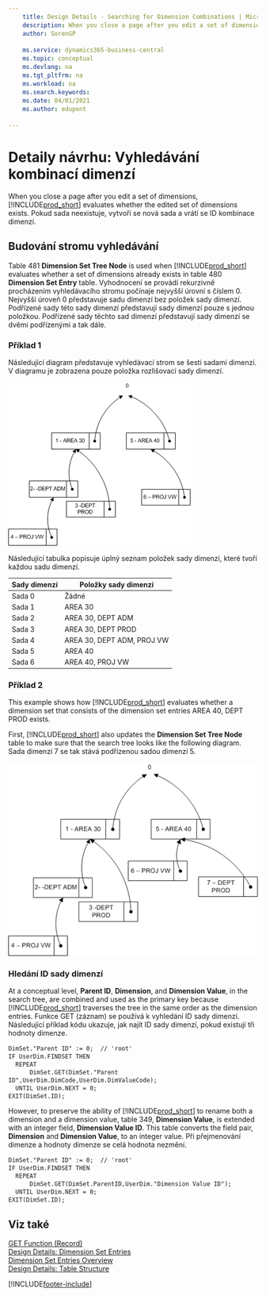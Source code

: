 ```yaml
---
    title: Design Details - Searching for Dimension Combinations | Microsoft Docs
    description: When you close a page after you edit a set of dimensions, Business Central evaluates whether the edited set of dimensions exists. If the set does not exist, a new set is created and the dimension combination ID is returned.
    author: SorenGP

    ms.service: dynamics365-business-central
    ms.topic: conceptual
    ms.devlang: na
    ms.tgt_pltfrm: na
    ms.workload: na
    ms.search.keywords:
    ms.date: 04/01/2021
    ms.author: edupont

---
```

# Detaily návrhu: Vyhledávání kombinací dimenzí
When you close a page after you edit a set of dimensions, [!INCLUDE[prod_short](includes/prod_short.md)] evaluates whether the edited set of dimensions exists. Pokud sada neexistuje, vytvoří se nová sada a vrátí se ID kombinace dimenzí.

## Budování stromu vyhledávání
Table 481 **Dimension Set Tree Node** is used when [!INCLUDE[prod_short](includes/prod_short.md)] evaluates whether a set of dimensions already exists in table 480 **Dimension Set Entry** table. Vyhodnocení se provádí rekurzivně procházením vyhledávacího stromu počínaje nejvyšší úrovní s číslem 0. Nejvyšší úroveň 0 představuje sadu dimenzí bez položek sady dimenzí. Podřízené sady této sady dimenzí představují sady dimenzí pouze s jednou položkou. Podřízené sady těchto sad dimenzí představují sady dimenzí se dvěmi podřízenými a tak dále.

### Příklad 1
Následující diagram představuje vyhledávací strom se šesti sadami dimenzí. V diagramu je zobrazena pouze položka rozlišovací sady dimenzí.

![Příklad struktury stromu dimenzí](media/nav2013_dimension_tree.png "Příklad struktury stromu dimenzí")

Následující tabulka popisuje úplný seznam položek sady dimenzí, které tvoří každou sadu dimenzí.

| Sady dimenzí | Položky sady dimenzí |
|--------------------|---------------------------|  
| Sada 0 | Žádné |
| Sada 1 | AREA 30 |
| Sada 2 | AREA 30, DEPT ADM |
| Sada 3 | AREA 30, DEPT PROD |
| Sada 4 | AREA 30, DEPT ADM, PROJ VW |
| Sada 5 | AREA 40 |
| Sada 6 | AREA 40, PROJ VW |

### Příklad 2
This example shows how [!INCLUDE[prod_short](includes/prod_short.md)] evaluates whether a dimension set that consists of the dimension set entries AREA 40, DEPT PROD exists.

First, [!INCLUDE[prod_short](includes/prod_short.md)] also updates the **Dimension Set Tree Node** table to make sure that the search tree looks like the following diagram. Sada dimenzí 7 se tak stává podřízenou sadou dimenzí 5.

![Příklad struktury stromu dimenzí v NAV 2013](media/nav2013_dimension_tree_example2.png "Příklad struktury stromu dimenzí v NAV 2013")

### Hledání ID sady dimenzí
At a conceptual level, **Parent ID**, **Dimension**, and **Dimension Value**, in the search tree, are combined and used as the primary key because [!INCLUDE[prod_short](includes/prod_short.md)] traverses the tree in the same order as the dimension entries. Funkce GET (záznam) se používá k vyhledání ID sady dimenzí. Následující příklad kódu ukazuje, jak najít ID sady dimenzí, pokud existují tři hodnoty dimenze.

```
DimSet."Parent ID" := 0;  // 'root'  
IF UserDim.FINDSET THEN  
  REPEAT  
      DimSet.GET(DimSet."Parent ID",UserDim.DimCode,UserDim.DimValueCode);  
  UNTIL UserDim.NEXT = 0;  
EXIT(DimSet.ID);  

```

However, to preserve the ability of [!INCLUDE[prod_short](includes/prod_short.md)] to rename both a dimension and a dimension value, table 349, **Dimension Value**, is extended with an integer field, **Dimension Value ID**. This table converts the field pair, **Dimension** and **Dimension Value**, to an integer value. Při přejmenování dimenze a hodnoty dimenze se celá hodnota nezmění.

```
DimSet."Parent ID" := 0;  // 'root'  
IF UserDim.FINDSET THEN  
  REPEAT  
      DimSet.GET(DimSet.ParentID,UserDim."Dimension Value ID");  
  UNTIL UserDim.NEXT = 0;  
EXIT(DimSet.ID);  

```

## Viz také

[GET Function (Record)](/dynamics-nav/GET-Function--Record-)    
[Design Details: Dimension Set Entries](design-details-dimension-set-entries.md)   
[Dimension Set Entries Overview](design-details-dimension-set-entries-overview.md)   
[Design Details: Table Structure](design-details-table-structure.md)



[!INCLUDE[footer-include](includes/footer-banner.md)]
